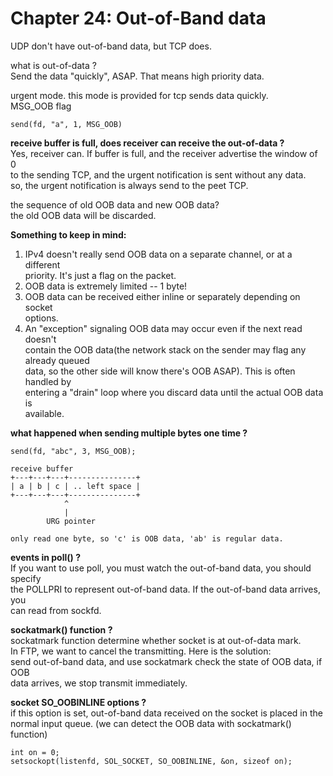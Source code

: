 # Chapter 24: Out-of-Band data

UDP don't have out-of-band data, but TCP does.  
  
what is out-of-data ?  
Send the data "quickly", ASAP. That means high priority data.  
  
urgent mode. this mode is provided for tcp sends data quickly.  
MSG_OOB flag  

```
send(fd, "a", 1, MSG_OOB)
```

**receive buffer is full, does receiver can receive the out-of-data ?**  
Yes, receiver can. If buffer is full, and the receiver advertise the window of 0  
to the sending TCP, and the urgent notification is sent without any data.  
so, the urgent notification is always send to the peet TCP.  
  
the sequence of old OOB data and new OOB data?  
the old OOB data will be discarded.  

**Something to keep in mind:**  
1) IPv4 doesn't really send OOB data on a separate channel, or at a different  
priority. It's just a flag on the packet.  
2) OOB data is extremely limited -- 1 byte!  
3) OOB data can be received either inline or separately depending on socket  
options.  
4) An "exception" signaling OOB data may occur even if the next read doesn't  
contain the OOB data(the network stack on the sender may flag any already queued  
data, so the other side will know there's OOB ASAP). This is often handled by  
entering a "drain" loop where you discard data until the actual OOB data is  
available.  
  

**what happened when sending multiple bytes one time ?**  
```
send(fd, "abc", 3, MSG_OOB);

receive buffer
+---+---+---+---------------+
| a | b | c | .. left space |
+---+---+---+---------------+
            ^
            |
        URG pointer

only read one byte, so 'c' is OOB data, 'ab' is regular data.
```
  
**events in poll() ?**  
If you want to use poll, you must watch the out-of-band data, you should specify  
the POLLPRI to represent out-of-band data. If the out-of-band data arrives, you  
can read from sockfd.  

**sockatmark() function ?**  
sockatmark function determine whether socket is at out-of-data mark.  
In FTP, we want to cancel the transmitting. Here is the solution:  
send out-of-band data, and use sockatmark check the state of OOB data, if OOB  
data arrives, we stop transmit immediately.  
  
**socket SO_OOBINLINE options ?**  
if this option is set, out-of-band data received on the socket is placed in the  
normal input queue. (we can detect the OOB data with sockatmark() function)  
```
int on = 0;
setsockopt(listenfd, SOL_SOCKET, SO_OOBINLINE, &on, sizeof on);
```
